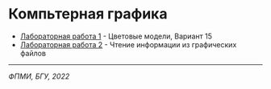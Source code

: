 # Компьтерная графика

* [Лабораторная работа 1](https://github.com/sheltered-person/Computer.Graphics/tree/main/lab1) - Цветовые модели, Вариант 15
* [Лабораторная работа 2](https://github.com/sheltered-person/Computer.Graphics/tree/main/lab2/Graphic.Files) - Чтение информации из графических файлов

-------------------
<i>ФПМИ, БГУ, 2022</i>
